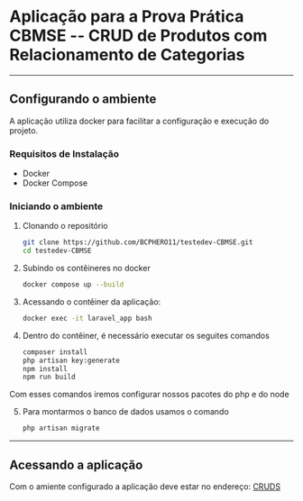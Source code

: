# Aplicação para a Prova Prática CBMSE -- CRUD de Produtos com Relacionamento de Categorias

---

## Configurando o ambiente
A aplicação utiliza docker para facilitar a configuração e execução do projeto.

### Requisitos de Instalação
 - Docker
 - Docker Compose

### Iniciando o ambiente
1. Clonando o repositório
    ```bash
    git clone https://github.com/BCPHERO11/testedev-CBMSE.git
    cd testedev-CBMSE
    ```

2. Subindo os contêineres no docker
    ```bash
    docker compose up --build
    ```

3. Acessando o contêiner da aplicação:
    ```bash
    docker exec -it laravel_app bash 
    ```

4. Dentro do contêiner, é necessário executar os seguites comandos
    ```bash
    composer install
    php artisan key:generate
    npm install
    npm run build
    ```
Com esses comandos iremos configurar nossos pacotes do php e do node
    
5. Para montarmos o banco de dados usamos o comando
    ```bash
    php artisan migrate
    ```

---

## Acessando a aplicação
Com o amiente configurado a aplicação deve estar no endereço: [CRUDS](http://localhost:8078)